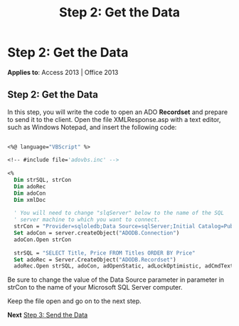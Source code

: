 ﻿---
title: 'Step 2: Get the Data'
TOCTitle: 'Step 2: Get the Data'
ms:assetid: e6be8801-6e57-d287-e8d2-348963706edc
ms:mtpsurl: https://msdn.microsoft.com/library/JJ250171(v=office.15)
ms:contentKeyID: 48548387
ms.date: 09/18/2015
mtps_version: v=office.15
---

# Step 2: Get the Data


**Applies to**: Access 2013 | Office 2013

## Step 2: Get the Data

In this step, you will write the code to open an ADO **Recordset** and prepare to send it to the client. Open the file XMLResponse.asp with a text editor, such as Windows Notepad, and insert the following code:

```vb 
 
<%@ language="VBScript" %> 
 
<!-- #include file='adovbs.inc' --> 
 
<% 
  Dim strSQL, strCon 
  Dim adoRec  
  Dim adoCon  
  Dim xmlDoc  
 
  ' You will need to change "slqServer" below to the name of the SQL  
  ' server machine to which you want to connect. 
  strCon = "Provider=sqloledb;Data Source=sqlServer;Initial Catalog=Pubs;Integrated Security=SSPI;" 
  Set adoCon = server.createObject("ADODB.Connection") 
  adoCon.Open strCon 
 
  strSQL = "SELECT Title, Price FROM Titles ORDER BY Price" 
  Set adoRec = Server.CreateObject("ADODB.Recordset") 
  adoRec.Open strSQL, adoCon, adOpenStatic, adLockOptimistic, adCmdText 
```

Be sure to change the value of the Data Source parameter in parameter in strCon to the name of your Microsoft SQL Server computer.

Keep the file open and go on to the next step.

**Next** [Step 3: Send the Data](step-3-send-the-data.md)

